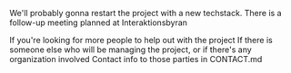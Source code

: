 We'll probably gonna restart the project with a new techstack. There is a follow-up meeting planned at Interaktionsbyran

If you're looking for more people to help out with the project
If there is someone else who will be managing the project, or if there's any organization involved
Contact info to those parties in CONTACT.md

